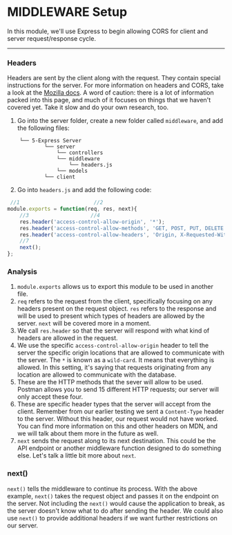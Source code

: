 # MIDDLEWARE Setup
In this module, we'll use Express to begin allowing CORS for client and server request/response cycle. 

<hr />

### Headers
Headers are sent by the client along with the request. They contain special instructions for the server. For more information on headers and CORS, take a look at the [Mozilla docs](https://developer.mozilla.org/en-US/docs/Web/HTTP/CORS). A word of caution: there is a lot of information packed into this page, and much of it focuses on things that we haven't covered yet. Take it slow and do your own research, too.

1. Go into the server folder, create a new folder called `middleware`, and add the following files:
```
    └── 5-Express Server
            └── server
                └── controllers
                └── middleware
                    └── headers.js                
                └── models
            └── client
```
2. Go into `headers.js` and add the following code:
```js
 //1                        //2
module.exports = function(req, res, next){
    //3                    //4
    res.header('access-control-allow-origin', '*');
    res.header('access-control-allow-methods', 'GET, POST, PUT, DELETE'); //5
	res.header('access-control-allow-headers', 'Origin, X-Requested-With, Content-Type, Accept, Authorization'); //6
    //7
	next();
};
```

### Analysis
1. `module.exports` allows us to export this module to be used in another file.
2. `req` refers to the request from the client, specifically focusing on any headers present on the request object. `res` refers to the response and will be used to present which types of headers are allowed by the server. `next` will be covered more in a moment.
3. We call `res.header` so that the server will respond with what kind of headers are allowed in the request.
4. We use the specific `access-control-allow-origin` header to tell the server the specific origin locations that are allowed to communicate with the server. The `*` is known as a `wild-card`. It means that everything is allowed. In this setting, it's saying that requests originating from any location are allowed to communicate with the database.
5. These are the HTTP methods that the sever will allow to be used. Postman allows you to send 15 different HTTP requests; our server will only accept these four.
6. These are specific header types that the server will accept from the client. Remember from our earlier testing we sent a `Content-Type` header to the server. Without this header, our request would not have worked. You can find more information on this and other headers on MDN, and we will talk about them more in the future as well. 
7. `next` sends the request along to its next destination. This could be the API endpoint or another middleware function designed to do something else. Let's talk a little bit more about `next`.


### next() 
`next()` tells the middleware to continue its process. With the above example, `next()` takes the request object and passes it on the endpoint on the server. Not including the `next()` would cause the application to break, as the server doesn't know what to do after sending the header. We could also use `next()` to provide additional headers if we want further restrictions on our server.